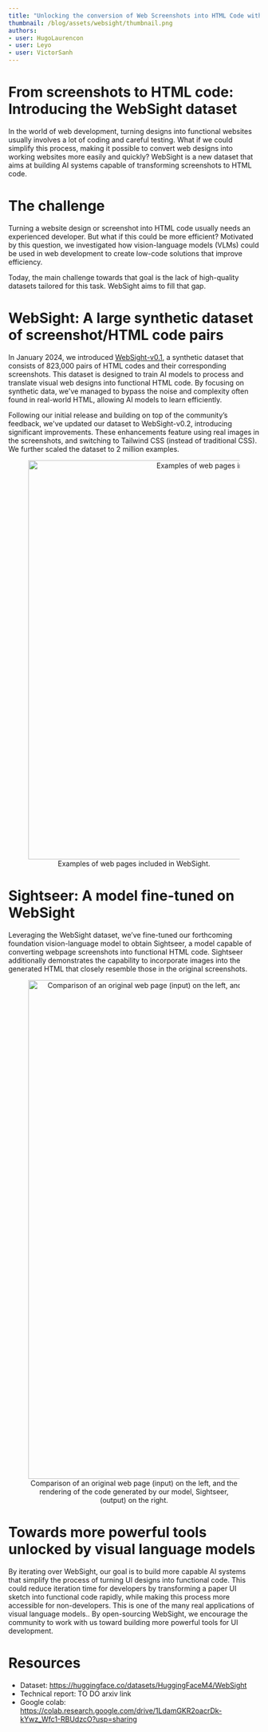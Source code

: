 ```yaml
---
title: "Unlocking the conversion of Web Screenshots into HTML Code with the WebSight Dataset"
thumbnail: /blog/assets/websight/thumbnail.png
authors:
- user: HugoLaurencon
- user: Leyo
- user: VictorSanh
---
```


# From screenshots to HTML code: Introducing the WebSight dataset

In the world of web development, turning designs into functional websites usually involves a lot of coding and careful testing. What if we could simplify this process, making it possible to convert web designs into working websites more easily and quickly? WebSight is a new dataset that aims at building AI systems capable of transforming screenshots to HTML code.

# The challenge

Turning a website design or screenshot into HTML code usually needs an experienced developer. But what if this could be more efficient? Motivated by this question, we investigated how vision-language models (VLMs) could be used in web development to create low-code solutions that improve efficiency.

Today, the main challenge towards that goal is the lack of high-quality datasets tailored for this task. WebSight aims to fill that gap.

# WebSight: A large synthetic dataset of screenshot/HTML code pairs

In January 2024, we introduced [WebSight-v0.1](https://huggingface.co/datasets/HuggingFaceM4/WebSight), a synthetic dataset that consists of 823,000 pairs of HTML codes and their corresponding screenshots. This dataset is designed to train AI models to process and translate visual web designs into functional HTML code. By focusing on synthetic data, we've managed to bypass the noise and complexity often found in real-world HTML, allowing AI models to learn efficiently.

Following our initial release and building on top of the community’s feedback, we've updated our dataset to WebSight-v0.2, introducing significant improvements. These enhancements feature using real images in the screenshots, and switching to Tailwind CSS (instead of traditional CSS). We further scaled the dataset to 2 million examples.

<figure align="center">
    <img src="https://huggingface.co/datasets/huggingface/documentation-images/resolve/main/blog/websight/websight_examples_2.jpg" width="800" alt="Examples of web pages included in WebSight"/>
    <figcaption>Examples of web pages included in WebSight.</figcaption>
</figure>

# Sightseer: A model fine-tuned on WebSight

Leveraging the WebSight dataset, we’ve fine-tuned our forthcoming foundation vision-language model to obtain Sightseer, a model capable of converting webpage screenshots into functional HTML code. Sightseer additionally demonstrates the capability to incorporate images into the generated HTML that closely resemble those in the original screenshots.

<figure align="center">
    <img src="https://huggingface.co/datasets/huggingface/documentation-images/resolve/main/blog/websight/main_generation_2.jpg" width="1000" alt="Comparison of an original web page (input) on the left, and the rendering of the code generated by our model, Sightseer, (output) on the right."/>
    <figcaption>Comparison of an original web page (input) on the left, and the rendering of the code generated by our model, Sightseer, (output) on the right.</figcaption>
</figure>

# Towards more powerful tools unlocked by visual language models

By iterating over WebSight, our goal is to build more capable AI systems that simplify the process of turning UI designs into functional code. This could reduce iteration time for developers by transforming a paper UI sketch into functional code rapidly, while making this process more accessible for non-developers. This is one of the many real applications of visual language models.. By open-sourcing WebSight, we encourage the community to work with us toward building more powerful tools for UI development.

# Resources

- Dataset: https://huggingface.co/datasets/HuggingFaceM4/WebSight
- Technical report: TO DO arxiv link
- Google colab: https://colab.research.google.com/drive/1LdamGKR2oacrDk-kYwz_Wfc1-RBUdzcO?usp=sharing
